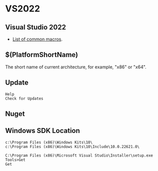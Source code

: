 # VS2022

## Visual Studio 2022

-  [List of common macros](https://learn.microsoft.com/en-us/cpp/build/reference/common-macros-for-build-commands-and-properties?view=msvc-170/).

## $(PlatformShortName)

The short name of current architecture, for example, "x86" or "x64".

## Update

```
Help
Check for Updates
```

## Nuget


## Windows SDK Location

```
c:\Program Files (x86)\Windows Kits\10\
c:\Program Files (x86)\Windows Kits\10\Include\10.0.22621.0\
```

```
C:\Program Files (x86)\Microsoft Visual Studio\Installer\setup.exe
Tools>Get 
Get
```



